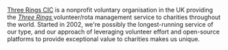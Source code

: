 [Three Rings CIC](https://www.threerings.org.uk/) is a nonprofit voluntary organisation in the UK providing the [_Three Rings_ ](https://www.3r.org.uk/) volunteer/rota management service to charities throughout the world. Started in 2002, we're possibly the longest-running service of our type, and our approach of leveraging volunteer effort and open-source platforms to provide exceptional value to charities makes us unique.
